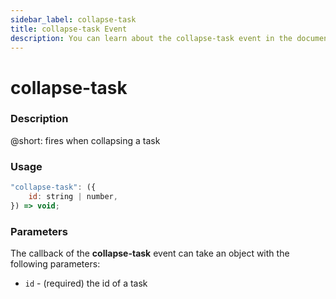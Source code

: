 ```yaml
---
sidebar_label: collapse-task
title: collapse-task Event
description: You can learn about the collapse-task event in the documentation of the DHTMLX JavaScript To Do List library. Browse developer guides and API reference, try out code examples and live demos, and download a free 30-day evaluation version of DHTMLX To Do List.
---
```


# collapse-task

### Description

@short: fires when collapsing a task

### Usage

~~~js
"collapse-task": ({
    id: string | number,
}) => void;
~~~

### Parameters

The callback of the **collapse-task** event can take an object with the following parameters:

- `id` - (required) the id of a task
 